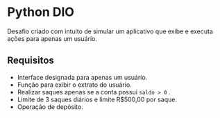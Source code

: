 # Python DIO

Desafio criado com intuito de simular um aplicativo que exibe e executa ações para apenas um usuário.

## Requisitos
- Interface designada para apenas um usuário.
- Função para exibir o extrato do usuário.
- Realizar saques apenas se a conta possui `saldo > 0` .
- Limite de 3 saques diários e limite R$500,00 por saque.
- Operação de depósito.